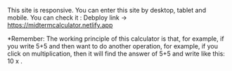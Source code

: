 This site is responsive. You can enter this site by desktop, tablet and mobile. You can check it :
Debploy link -> https://midtermcalculator.netlify.app

*Remember:
The working principle of this calculator is that, for example, if you write 5+5 and then want to do 
another operation, for example, if you click on multiplication, then it will find the answer of 5+5 and 
write like this: 10 x  .
